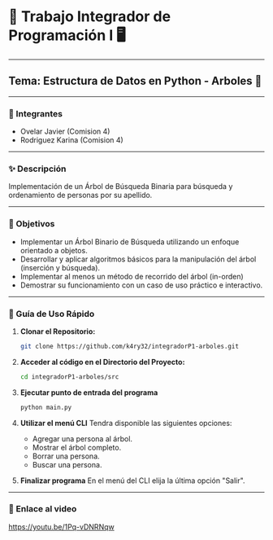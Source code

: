 # 🚀 Trabajo Integrador de Programación I 🖥️

---

## Tema: Estructura de Datos en Python - Arboles 🌳

---

### 👥 Integrantes

- Ovelar Javier (Comision 4)
- Rodriguez Karina (Comision 4)

---

### ✨ Descripción

Implementación de un Árbol de Búsqueda Binaria para búsqueda y ordenamiento de personas por su apellido.

---

### 🎯 Objetivos

- Implementar un Árbol Binario de Búsqueda utilizando un enfoque orientado a objetos.
- Desarrollar y aplicar algoritmos básicos para la manipulación del árbol (inserción y búsqueda).
- Implementar al menos un método de recorrido del árbol (in-orden)
- Demostrar su funcionamiento con un caso de uso práctico e interactivo.

---

### 🚀 Guía de Uso Rápido

1.  **Clonar el Repositorio:**
    ```bash
    git clone https://github.com/k4ry32/integradorP1-arboles.git
    ```

2.  **Acceder al código en el Directorio del Proyecto:**
    ```bash
    cd integradorP1-arboles/src
    ```

3.  **Ejecutar punto de entrada del programa**
    ```bash
    python main.py
    ```

4.  **Utilizar el menú CLI**
    Tendra disponible las siguientes opciones:
    - Agregar una persona al árbol.
    - Mostrar el árbol completo.
    - Borrar una persona.
    - Buscar una persona.

5.  **Finalizar programa**
    En el menú del CLI elija la última opción "Salir".

---

### 📼 Enlace al video
https://youtu.be/1Pq-vDNRNqw
